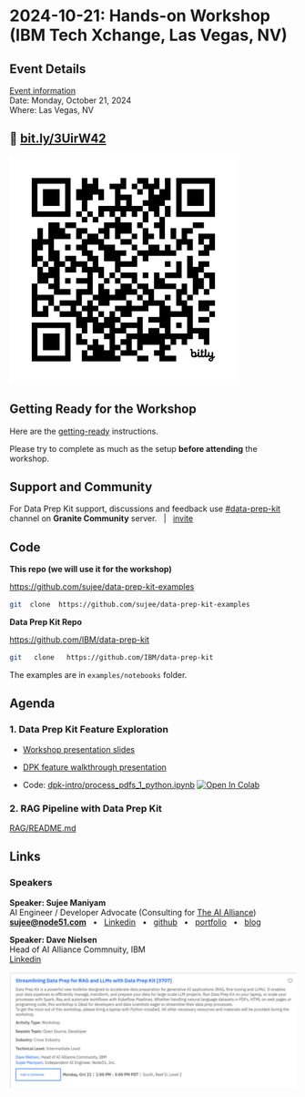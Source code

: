 # 2024-10-21: Hands-on Workshop (IBM Tech Xchange, Las Vegas, NV)

## Event Details

[Event information](https://reg.tools.ibm.com/flow/ibm/techxchange24/sessioncatalog/page/sessioncatalog?search=3707&tab.sessioncatalogtabs=option_1601178495160)<br>
Date: Monday, October 21, 2024 <br>
Where:  Las Vegas, NV<br>

## 🔗  [bit.ly/3UirW42](https://bit.ly/3UirW42)

<img src="2024-10-21__IBM--tech-xchange-qr1.png" width="400px">



## Getting Ready for the Workshop

Here are the [getting-ready](../getting-ready.md) instructions.

Please try to complete as much as the setup **before attending** the workshop.

## Support and Community

For Data Prep Kit support,  discussions and feedback use [#data-prep-kit](https://discordapp.com/channels/1276554812359442504/1286046139921207476) channel on **Granite Community** server.  &nbsp;  |  &nbsp;  [invite](https://discord.gg/RjXrgDjA3b) 


## Code

**This repo (we will use it for the workshop)**

https://github.com/sujee/data-prep-kit-examples


```bash
git  clone  https://github.com/sujee/data-prep-kit-examples
```

**Data Prep Kit Repo**

https://github.com/IBM/data-prep-kit

```bash
git   clone   https://github.com/IBM/data-prep-kit
```

The examples are in `examples/notebooks` folder.



## Agenda


### 1. Data Prep Kit Feature Exploration

- [Workshop presentation slides](https://docs.google.com/presentation/d/1FyI7um71VcjYsFrcqyj5RHRgrrdsgGw30PPj6WptOQ4/edit?usp=sharing)

- [DPK feature walkthrough presentation](https://docs.google.com/presentation/d/1V3ODX4sCbXhci1EpU8aqC1sNJjMvHIn5DntWqWOQxh8/edit?usp=sharing)

- Code: [dpk-intro/process_pdfs_1_python.ipynb](../dpk-intro/process_pdfs_1_python.ipynb)  [![Open In Colab](https://colab.research.google.com/assets/colab-badge.svg)](https://colab.research.google.com/github/sujee/data-prep-kit-examples/blob/main/dpk-intro/process_pdfs_1_python.ipynb)


### 2. RAG Pipeline with Data Prep Kit

[RAG/README.md](../rag/README.md)

## Links

### Speakers

**Speaker: Sujee Maniyam**  
AI Engineer / Developer Advocate (Consulting for [The AI Alliance](https://thealliance.ai/))  
**sujee@node51.com** &nbsp; • &nbsp; [Linkedin](https://www.linkedin.com/in/sujeemaniyam/) &nbsp;  • &nbsp;  [github](https://github.com/sujee/) &nbsp;  •  &nbsp; [portfolio](https://sujee.dev/portfolio?utm_medium=speaker_bio&utm_source=github__data_prep_kit_examples&utm_campaign=speaking_general)  &nbsp;  •  &nbsp; [blog](https://sujee.dev/)

**Speaker: Dave Nielsen**<br>
Head of AI Alliance Commnuity, IBM<br>
[Linkedin](https://www.linkedin.com/in/dnielsen/)

![](2024-10-21__IBM-tech-exchange-las-vegas-1.png)